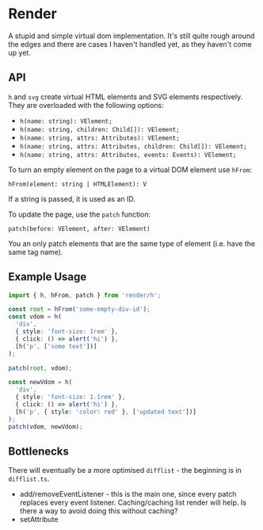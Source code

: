 # Render

A stupid and simple virtual dom implementation. It's still quite rough around the edges and there are cases I haven't handled yet, as they haven't come up yet.

## API

`h` and `svg` create virtual HTML elements and SVG elements respectively. They are overloaded with the following options:


* `h(name: string): VElement;`
* `h(name: string, children: Child[]): VElement;`
* `h(name: string, attrs: Attributes): VElement;`
* `h(name: string, attrs: Attributes, children: Child[]): VElement;`
* `h(name: string, attrs: Attributes, events: Events): VElement;`

To turn an empty element on the page to a virtual DOM element use `hFrom`:

`hFrom(element: string | HTMLElement): V` 

If a string is passed, it is used as an ID.

To update the page, use the `patch` function:

`patch(before: VElement, after: VElement)`

You an only patch elements that are the same type of element (i.e. have the same tag name).

## Example Usage

```typescript
import { h, hFrom, patch } from 'render/h';

const root = hFrom('some-empty-div-id');
const vdom = h(
  'div',
  { style: 'font-size: 1rem' },
  { click: () => alert('hi') },
  [h('p', ['some text'])]
);

patch(root, vdom);

const newVdom = h(
  'div',
  { style: 'font-size: 1.1rem' },
  { click: () => alert('hi') },
  [h('p', { style: 'color: red' }, ['updated text'])]
);
patch(vdom, newVdom);
```

## Bottlenecks

There will eventually be a more optimised `difflist` - the beginning is in `difflist.ts`.

- add/removeEventListener - this is the main one, since every patch replaces every event listener. Caching/caching list render will help. Is there a way to avoid doing this without caching?
- setAttribute
